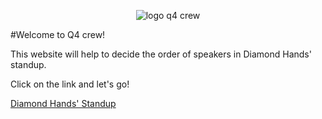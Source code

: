 
<p align="center">
<img alt="logo q4 crew" src="https://user-images.githubusercontent.com/114951376/202502332-e54c28f3-8308-48eb-b984-339365861b7f.png">
</p>

#Welcome to Q4 crew!

This website will help to decide the order of speakers in Diamond Hands' standup.

Click on the link and let's go!

[Diamond Hands' Standup](https://standup-shuffler-chi.vercel.app/)


